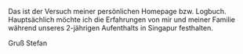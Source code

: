 Das ist der Versuch meiner persönlichen Homepage bzw. Logbuch.
Hauptsächlich möchte ich die Erfahrungen von mir und meiner Familie während unseres 2-jährigen Aufenthalts in Singapur festhalten. 

Gruß
Stefan